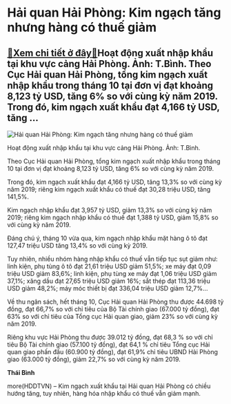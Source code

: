 Hải quan Hải Phòng: Kim ngạch tăng nhưng hàng có thuế giảm
==========================================================

[:gift:Xem chi tiết ở đây:gift:](https://hddtvn.com/hai-quan-hai-phong-kim-ngach-tang-nhung-hang-co-thue-giam/)Hoạt động xuất nhập khẩu tại khu vực cảng Hải Phòng. Ảnh: T.Bình. Theo Cục Hải quan Hải Phòng, tổng kim ngạch xuất nhập khẩu trong tháng 10 tại đơn vị đạt khoảng 8,123 tỷ USD, tăng 6% so với cùng kỳ năm 2019. Trong đó, kim ngạch xuất khẩu đạt 4,166 tỷ USD, tăng …
-----------------------------------------------------------------------------------------------------------------------------------------------------------------------------------------------------------------------------------------------------------------------





![Hải quan Hải Phòng: Kim ngạch tăng nhưng hàng có thuế giảm](https://hddtvn.com/wp-content/uploads/2021/01/4533_IMG_6614.jpg "Hải quan Hải Phòng: Kim ngạch tăng nhưng hàng có thuế giảm")


Hoạt động xuất nhập khẩu tại khu vực cảng Hải Phòng. Ảnh: T.Bình.



Theo Cục Hải quan Hải Phòng, tổng kim ngạch xuất nhập khẩu trong tháng 10 tại đơn vị đạt khoảng 8,123 tỷ USD, tăng 6% so với cùng kỳ năm 2019.


Trong đó, kim ngạch xuất khẩu đạt 4,166 tỷ USD, tăng 13,3% so với cùng kỳ năm 2019; riêng kim ngạch xuất khẩu có thuế đạt 30,28 triệu USD, tăng 141,5%.


Kim ngạch nhập khẩu đạt 3,957 tỷ USD, giảm 13,3% so với cùng kỳ năm 2019; riêng kim ngạch nhập khẩu có thuế đạt 1,388 tỷ USD, giảm 15,8% so với cùng kỳ năm 2019.


Đáng chú ý, tháng 10 vừa qua, kim ngạch nhập khẩu mặt hàng ô tô đạt 127,47 triệu USD tăng 13,4% so với cùng kỳ 2019.


Tuy nhiên, nhiều nhóm hàng nhập khẩu có thuế vẫn tiếp tục sụt giảm như: linh kiện, phụ tùng ô tô đạt 21,61 triệu USD giảm 51,5%; xe máy đạt 0,09 triệu USD giảm 83,6%; linh kiện, phụ tùng xe máy đạt 1,06 triệu USD giảm 37,1%; xăng dầu đạt 27,65 triệu USD giảm 16%; sắt thép đạt 113,36 triệu USD giảm 48,2%; máy móc thiết bị đạt 336,04 triệu USD giảm 12,7%…


Về thu ngân sách, hết tháng 10, Cục Hải quan Hải Phòng thu được 44.698 tỷ đồng, đạt 66,7% so với chỉ tiêu của Bộ Tài chính giao (67.000 tỷ đồng), đạt 63% so với chỉ tiêu của Tổng cục Hải quan giao, giảm 23% so với cùng kỳ năm 2019.


Riêng khu vực Hải Phòng thu được 39.012 tỷ đồng, đạt 68,3 % so với chỉ tiêu Bộ Tài chính giao (57.100 tỷ đồng), đạt 64,1 % chỉ tiêu Tổng cục Hải quan giao phấn đấu (60.900 tỷ đồng), đạt 61,9% chỉ tiêu UBND Hải Phòng giao (63.000 tỷ đồng), giảm 22,7% so với cùng kỳ năm 2019.




**Thái Bình**



more(HDDTVN) – Kim ngạch xuất khẩu tại Hải quan Hải Phòng có chiều hướng tăng, tuy nhiên, hàng hóa nhập khẩu có thuế vẫn giảm mạnh.

